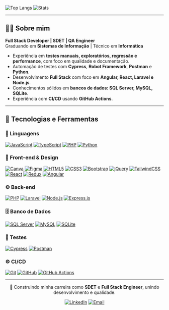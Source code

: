 

![Top Langs](https://github-readme-stats.vercel.app/api/top-langs/?username=FelipeGabriel7&layout=compact&theme=react)
![Stats](https://github-readme-stats.vercel.app/api?username=FelipeGabriel7&show_icons=true&hide_title=true&theme=react&count_private=true)

---

## 👨‍💻 Sobre mim

**Full Stack Developer | SDET | QA Engineer**  
Graduando em **Sistemas de Informação** | Técnico em **Informática**

- Experiência em **testes manuais, exploratórios, regressão e performance**, com foco em qualidade e documentação.  
- Automação de testes com **Cypress**, **Robot Framework**, **Postman** e **Python**.  
- Desenvolvimento **Full Stack** com foco em **Angular, React, Laravel e Node.js**.  
- Conhecimentos sólidos em **bancos de dados: SQL Server, MySQL, SQLite**.  
- Experiência com **CI/CD** usando **GitHub Actions**.  

---

## 🧰 Tecnologias e Ferramentas

### 📝 Linguagens
[![JavaScript](https://img.shields.io/badge/JavaScript-F7DF1E?style=flat&logo=javascript&logoColor=000000)](https://developer.mozilla.org/en-US/docs/Web/JavaScript)
[![TypeScript](https://img.shields.io/badge/TypeScript-3178C6?style=flat&logo=typescript&logoColor=white)](https://www.typescriptlang.org/)
[![PHP](https://img.shields.io/badge/PHP-777BB4?style=flat&logo=php&logoColor=white)](https://www.php.net/)
[![Python](https://img.shields.io/badge/Python-3776AB?style=flat&logo=python&logoColor=white)](https://www.python.org/)

### 🎨 Front-end & Design
[![Canva](https://img.shields.io/badge/Canva-F24E1E?style=flat&logo=Canva&logoColor=white)](https://www.figma.com/)
[![Figma](https://img.shields.io/badge/Figma-F24E1E?style=flat&logo=figma&logoColor=white)](https://www.figma.com/)
[![HTML5](https://img.shields.io/badge/HTML-E34F26?style=flat&logo=html5&logoColor=white)](https://developer.mozilla.org/en-US/docs/Web/HTML)
[![CSS3](https://img.shields.io/badge/CSS-1572B6?style=flat&logo=css&logoColor=white)](https://developer.mozilla.org/en-US/docs/Web/CSS)
[![Bootstrap](https://img.shields.io/badge/Bootstrap-7952B3?style=flat&logo=bootstrap&logoColor=white)](https://getbootstrap.com/)
[![jQuery](https://img.shields.io/badge/jQuery-0769AD?style=flat&logo=jquery&logoColor=white)](https://jquery.com/)
[![TailwindCSS](https://img.shields.io/badge/TailwindCSS-06B6D4?style=flat&logo=tailwind-css&logoColor=white)](https://tailwindcss.com/)
[![React](https://img.shields.io/badge/React-61DAFB?style=flat&logo=react&logoColor=000000)](https://reactjs.org/)
[![Redux](https://img.shields.io/badge/Redux-764ABC?style=flat&logo=redux&logoColor=white)](https://redux.js.org/)
[![Angular](https://img.shields.io/badge/Angular-DD0031?style=flat&logo=angular&logoColor=white)](https://angular.io/)


### ⚙️ Back-end
[![PHP](https://img.shields.io/badge/PHP-777BB4?style=flat&logo=php&logoColor=white)](https://www.php.net/)
[![Laravel](https://img.shields.io/badge/Laravel-FF2D20?style=flat&logo=laravel&logoColor=white)](https://laravel.com/)
[![Node.js](https://img.shields.io/badge/Node.js-339933?style=flat&logo=node.js&logoColor=white)](https://nodejs.org/)
[![Express.js](https://img.shields.io/badge/Express.js-000000?style=flat&logo=express&logoColor=white)](https://expressjs.com/)

### 🗄️ Banco de Dados
[![SQL Server](https://img.shields.io/badge/SQL_Server-CC2927?style=flat&logo=mssqlserver&logoColor=white)](https://www.microsoft.com/en-us/sql-server)
[![MySQL](https://img.shields.io/badge/MySQL-4479A1?style=flat&logo=mysql&logoColor=white)](https://www.mysql.com/)
[![SQLite](https://img.shields.io/badge/SQLite-003B57?style=flat&logo=sqlite&logoColor=white)](https://www.sqlite.org/)

### 🧪 Testes
[![Cypress](https://img.shields.io/badge/Cypress-17202C?style=flat&logo=cypress&logoColor=white)](https://www.cypress.io/)
[![Postman](https://img.shields.io/badge/Postman-FF6C37?style=flat&logo=postman&logoColor=white)](https://www.postman.com/)

### ⚙️ CI/CD
[![Git](https://img.shields.io/badge/Git-F05032?style=flat&logo=git&logoColor=white)](https://git-scm.com/)
[![GitHub](https://img.shields.io/badge/GitHub-181717?style=flat&logo=github&logoColor=white)](https://github.com/)
[![GitHub Actions](https://img.shields.io/badge/GitHub_Actions-2088FF?style=flat&logo=githubactions&logoColor=white)](https://github.com/features/actions)



---

<div align="center">

📘 Construindo minha carreira como **SDET** e **Full Stack Engineer**, unindo desenvolvimento e qualidade.

[![LinkedIn](https://img.shields.io/badge/LinkedIn-0E76A8?style=flat&logo=linkedin&logoColor=white)](https://www.linkedin.com/in/felipe-gabriel-dev/)
[![Email](https://img.shields.io/badge/Gmail-D14836?style=flat&logo=gmail&logoColor=white)](mailto:felipegabfd@gmail.com)

</div>
